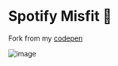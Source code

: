 # Spotify Misfit 🎵
   
Fork from my [codepen](https://codepen.io/dilums/pen/KKWKdxR)   
    
        
![image](https://res.cloudinary.com/ds574fco0/image/upload/v1679390516/github/spotify_d6yvqh.png)